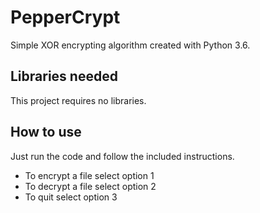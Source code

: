 # PepperCrypt
Simple XOR encrypting algorithm created with Python 3.6.

## Libraries needed
This project requires no libraries.

## How to use
Just run the code and follow the included instructions.
* To encrypt a file select option 1
* To decrypt a file select option 2
* To quit select option 3
